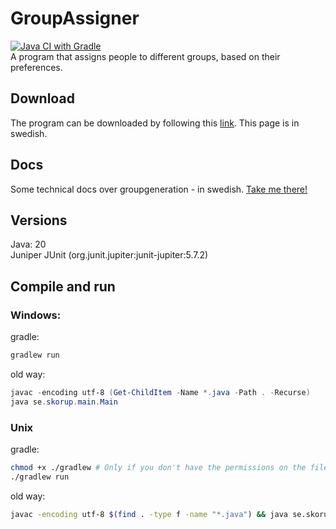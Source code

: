 # GroupAssigner
[![Java CI with Gradle](https://github.com/wudse20/GroupAssigner/actions/workflows/gradle.yml/badge.svg)](https://github.com/wudse20/GroupAssigner/actions/workflows/gradle.yml)<br>
A program that assigns people to different groups, based on their preferences.

## Download
The program can be downloaded by following this [link](https://www.skorup.se/download). This page is in swedish.

## Docs
Some technical docs over groupgeneration - in swedish. [Take me there!](https://www.skorup.se/how)

## Versions
Java: 20 <br>
Juniper JUnit (org.junit.jupiter:junit-jupiter:5.7.2)

## Compile and run

### Windows: <br>
gradle:
```powershell
gradlew run
```
old way:
```powershell
javac -encoding utf-8 (Get-ChildItem -Name *.java -Path . -Recurse)
java se.skorup.main.Main
```

### Unix
gradle:
```bash
chmod +x ./gradlew # Only if you don't have the permissions on the file to run it.
./gradlew run
```
old way:
```bash
javac -encoding utf-8 $(find . -type f -name "*.java") && java se.skorup.main.Main
```
